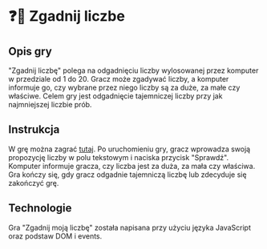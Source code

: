 # ❓🎲 Zgadnij liczbe

## Opis gry

"Zgadnij liczbę" polega na odgadnięciu liczby wylosowanej przez komputer w przedziale od 1 do 20. Gracz może zgadywać liczby, a komputer informuje go, czy wybrane przez niego liczby są za duże, za małe czy właściwe. Celem gry jest odgadnięcie tajemniczej liczby przy jak najmniejszej liczbie prób.

## Instrukcja

W grę można zagrać [tutaj](https://zgadnijliczbe.netlify.app/). Po uruchomieniu gry, gracz wprowadza swoją propozycję liczby w polu tekstowym i naciska przycisk "Sprawdź". Komputer informuje gracza, czy liczba jest za duża, za mała czy właściwa. Gra kończy się, gdy gracz odgadnie tajemniczą liczbę lub zdecyduje się zakończyć grę.

## Technologie

Gra "Zgadnij moją liczbę" została napisana przy użyciu języka JavaScript oraz podstaw DOM i events.
